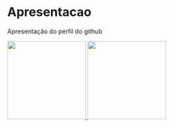 # Apresentacao
 Apresentação do perfil do github

<div>
     <a href="//github.com/LuizFelipeCarminatti">
     <img height="180em" src="https://github-readme-stats.vercel.app/api?username=LuizFelipeCarminatti&show_icons=true&theme=dracula&include_all_commits=true&count+private=true"/>
     <img height="180em" src="https://github-readme-stats.vercel.app/api/top-langs/?username=anuraghazra&layout=compact"/>
</div>
